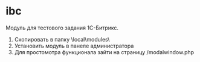 # ibc

Модуль для тестового задания 1С-Битрикс.
1.	Скопировать в папку \local\modules\
2.	Установить модуль в панеле администратора
3.	Для простомотра функционала зайти на страницу /modalwindow.php
